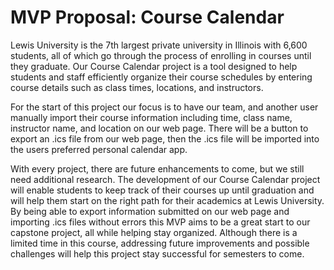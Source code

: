 # MVP Proposal: Course Calendar

Lewis University is the 7th largest private university in Illinois with 6,600 students, all of which go through the process of enrolling in courses until they graduate. Our Course Calendar project is a tool designed to help students and staff efficiently organize their course schedules by entering course details such as class times, locations, and instructors.

For the start of this project our focus is to have our team, and another user manually import their course information including time, class name, instructor name, and location on our web page. There will be a button to export an .ics file from our web page, then the .ics file will be imported into the users preferred personal calendar app.

With every project, there are future enhancements to come, but we still need additional research. The development of our Course Calendar project will enable students to keep track of their courses up until graduation and will help them start on the right path for their academics at Lewis University. By being able to export information submitted on our web page and importing .ics files without errors this MVP aims to be a great start to our capstone project, all while helping stay organized. Although there is a limited time in this course, addressing future improvements and possible challenges will help this project stay successful for semesters to come.
